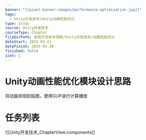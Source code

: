 ```yaml
---
banner: "[[pixel-banner-images/performance-optimization.jpg]]"
tags:
  - Unity开发技术/Unity动画性能优化
type: Study
course: Unity开发技术
courseType: Chapter
fileDirPath: 游戏开发技术探索/Unity开发技术/动画性能优化
dateStart: 2025-03-21
dateFinish: 2025-03-28
finished: false
icon: 🤺
---
```

# Unity动画性能优化模块设计思路
将动画烘焙到贴图，使用GUP进行计算播放

# 任务列表
![[Unity开发技术_ChapterView.components]]



